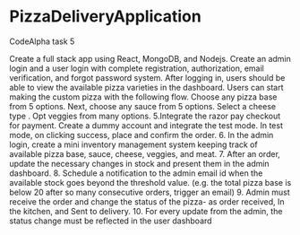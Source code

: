 # PizzaDeliveryApplication
CodeAlpha task 5


Create a full stack app using React, MongoDB, and Nodejs.
Create an admin login and a user login with complete registration, authorization, email verification,
and forgot password system.
After logging in, users should be able to view the available pizza varieties in the dashboard.
Users can start making the custom pizza with the following flow.
Choose any pizza base from 5 options.
Next, choose any sauce from 5 options.
Select a cheese type .
Opt veggies from many options.
5.Integrate the razor pay checkout for payment. Create a dummy account and integrate the test mode. In
test mode, on
clicking success, place and confirm the order.
6. In the admin login, create a mini inventory management system keeping track of available pizza base,
sauce,
cheese, veggies, and meat.
7. After an order, update the necessary changes in stock and present them in the admin dashboard.
8. Schedule a notification to the admin email id when the available stock goes beyond the threshold
value. (e.g. the total pizza base is below 20 after so many consecutive orders, trigger an email)
9. Admin must receive the order and change the status of the pizza- as order received, In the kitchen,
and Sent to
delivery.
10. For every update from the admin, the status change must be reflected in the user dashboard
